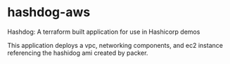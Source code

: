 # hashdog-aws
Hashdog: A terraform built application for use in Hashicorp demos

This application deploys a vpc, networking components, and ec2 instance referencing the hashidog ami created by packer.